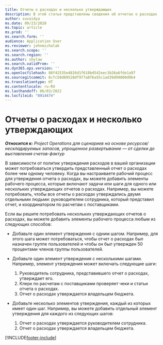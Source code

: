```yaml
---
title: Отчеты о расходах и несколько утверждающих
description: В этой статье представлены сведения об отчетах о расходах, которые требуют утверждения несколькими пользователями.
author: suvaidya
ms.date: 09/23/2020
ms.topic: article
ms.prod: ''
ms.search.form: ''
audience: Application User
ms.reviewer: johnmichalak
ms.search.scope: ''
ms.search.region: ''
ms.author: shylaw
ms.search.validFrom: ''
ms.dyn365.ops.version: ''
ms.openlocfilehash: 88f42535e4826d1f618bd542eec3b26a6fde1a97
ms.sourcegitcommit: 6cfc50d89528df977a8f6a55c1ad39d99800d9b4
ms.translationtype: HT
ms.contentlocale: ru-RU
ms.lasthandoff: 06/03/2022
ms.locfileid: "8914474"
---
```

# <a name="expense-reports-and-multiple-approvers"></a>Отчеты о расходах и несколько утверждающих

_**Относится к:** Project Operations для сценариев на основе ресурсов/нескладируемых запасов, упрощенное развертывание — от сделки до выставления счетов-фактур_

В зависимости от политик утверждения расходов в вашей организации может потребоваться утвердить представленный отчет о расходах более чем одному человеку. Когда вы настраиваете рабочий процесс для утверждения отчета о расходах, вы можете добавить элементы рабочего процесса, которые включают задачи или шаги для одного или нескольких утверждающих отчетов о расходах. Например, вы можете потребовать, чтобы все отчеты о расходах утверждались двумя отдельными людьми: руководителем сотрудника, который представил отчет, и координатором по расчетам с поставщиками.

Если вы решите потребовать нескольких утверждающих отчетов о расходах, вы можете добавить элементы рабочего процесса любым из следующих способов:

- Добавьте один элемент утверждения с одним шагом. Например, для этого шага может потребоваться, чтобы отчет о расходах был назначен группе пользователей и чтобы он был утвержден 50 процентами членов группы пользователей.
- Добавьте один элемент утверждения с несколькими шагами. Например, элемент утверждения может включать следующие шаги:

    1. Руководитель сотрудника, представившего отчет о расходах, утверждает его.
    2. Клерк по расчетам с поставщиками проверяет чеки и статьи отчета о расходах.
    3. Отчет о расходах утверждается владельцем бюджета.

- Добавьте несколько элементов утверждения, каждый из которых имеет один шаг. Например, вы можете добавить отдельный элемент утверждения для каждого из следующих шагов:

    1. Отчет о расходах утверждается руководителем сотрудника.
    2. Отчет о расходах утверждается владельцем бюджета.


[!INCLUDE[footer-include](../includes/footer-banner.md)]